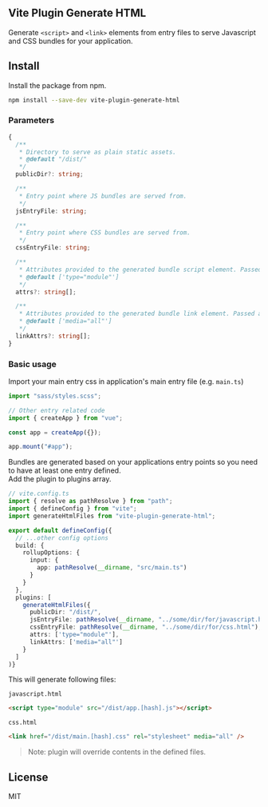 ## Vite Plugin Generate HTML

Generate `<script>` and `<link>` elements from entry files to serve Javascript and CSS bundles for your application.

## Install

Install the package from npm.

```bash
npm install --save-dev vite-plugin-generate-html
```

### Parameters

```ts
{
  /**
   * Directory to serve as plain static assets.
   * @default "/dist/"
   */
  publicDir?: string;

  /**
   * Entry point where JS bundles are served from.
   */
  jsEntryFile: string;

  /**
   * Entry point where CSS bundles are served from.
   */
  cssEntryFile: string;

  /**
   * Attributes provided to the generated bundle script element. Passed as an array of strings.
   * @default ['type="module"']
   */
  attrs?: string[];

  /**
   * Attributes provided to the generated bundle link element. Passed as an array of strings.
   * @default ['media="all"']
   */
  linkAttrs?: string[];
}
```

### Basic usage

Import your main entry css in application's main entry file (e.g. `main.ts`)

```js
import "sass/styles.scss";

// Other entry related code
import { createApp } from "vue";

const app = createApp({});

app.mount("#app");
```

Bundles are generated based on your applications entry points so you need to have at least one entry defined. \
Add the plugin to plugins array.
```ts
// vite.config.ts
import { resolve as pathResolve } from "path";
import { defineConfig } from "vite";
import generateHtmlFiles from "vite-plugin-generate-html";

export default defineConfig({
  // ...other config options
  build: {
    rollupOptions: {
      input: {
        app: pathResolve(__dirname, "src/main.ts")
      }
    }
  },
  plugins: [
    generateHtmlFiles({
      publicDir: "/dist/",
      jsEntryFile: pathResolve(__dirname, "../some/dir/for/javascript.html"),
      cssEntryFile: pathResolve(__dirname, "../some/dir/for/css.html"),
      attrs: ['type="module"'],
      linkAttrs: ['media="all"']
    }
  ]
)}
```

This will generate following files:

`javascript.html`

```html
<script type="module" src="/dist/app.[hash].js"></script>
```

`css.html`

```html
<link href="/dist/main.[hash].css" rel="stylesheet" media="all" />
```

> Note: plugin will override contents in the defined files.

## License

MIT
